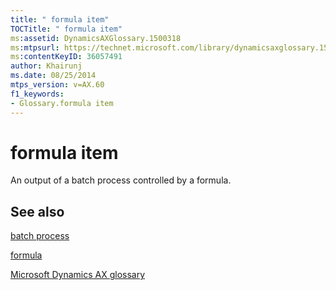 ```yaml
---
title: " formula item"
TOCTitle: " formula item"
ms:assetid: DynamicsAXGlossary.1500318
ms:mtpsurl: https://technet.microsoft.com/library/dynamicsaxglossary.1500318(v=AX.60)
ms:contentKeyID: 36057491
author: Khairunj
ms.date: 08/25/2014
mtps_version: v=AX.60
f1_keywords:
- Glossary.formula item
---
```


# formula item

An output of a batch process controlled by a formula.

## See also

[batch process](batch-process.md)

[formula](formula.md)

[Microsoft Dynamics AX glossary](glossary/microsoft-dynamics-ax-glossary.md)

  


